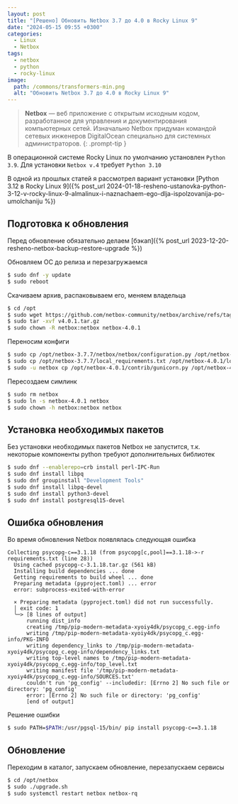 ```yaml
---
layout: post
title: "[Решено] Обновить Netbox 3.7 до 4.0 в Rocky Linux 9"
date: "2024-05-15 09:55 +0300"
categories: 
  - Linux
  - Netbox
tags: 
  - netbox
  - python
  - rocky-linux
image:
  path: /commons/transformers-min.png
  alt: "Обновить Netbox 3.7 до 4.0 в Rocky Linux 9"
---
```


> **Netbox** — веб приложение с открытым исходным кодом, разработанное для управления и документирования компьютерных сетей. Изначально Netbox придуман командой сетевых инженеров DigitalOcean специально для системных администраторов.
{: .prompt-tip }

В операционной системе Rocky Linux по умолчанию установлен `Python 3.9`. Для установки `Netbox v.4` требует `Python 3.10`

В одной из прошлых статей я рассмотрел вариант установки [Python 3.12 в Rocky Linux 9]({% post_url 2024-01-18-resheno-ustanovka-python-3-12-v-rocky-linux-9-almalinux-i-naznachaem-ego-dlja-ispolzovanija-po-umolchaniju %})

## Подготовка к обновления

Перед обновление обязательно делаем [бэкап]({% post_url 2023-12-20-resheno-netbox-backup-restore-upgrade %})

Обновляем ОС до релиза и перезагружаемся
```sh
$ sudo dnf -y update
$ sudo reboot
```

Скачиваем архив, распаковываем его, меняем владельца
```sh
$ cd /opt
$ sudo wget https://github.com/netbox-community/netbox/archive/refs/tags/v4.0.1.tar.gz
$ sudo tar -xvf v4.0.1.tar.gz
$ sudo chown -R netbox:netbox netbox-4.0.1
```

Переносим конфиги
```sh
$ sudo cp /opt/netbox-3.7.7/netbox/netbox/configuration.py /opt/netbox-4.0.1/netbox/netbox/configuration.py
$ sudo cp /opt/netbox-3.7.7/local_requirements.txt /opt/netbox-4.0.1/local_requirements.txt
$ sudo -u netbox cp /opt/netbox-4.0.1/contrib/gunicorn.py /opt/netbox-4.0.1/gunicorn.py
```

Пересоздаем симлинк
```sh
$ sudo rm netbox
$ sudo ln -s netbox-4.0.1 netbox
$ sudo chown -h netbox:netbox netbox
```

## Установка необходимых пакетов

Без установки необходимых пакетов Netbox не запустится, т.к. некоторые компоненты python требуют дополнительных библиотек
```sh
$ sudo dnf --enablerepo=crb install perl-IPC-Run
$ sudo dnf install libpq
$ sudo dnf groupinstall "Development Tools"
$ sudo dnf install libpq-devel
$ sudo dnf install python3-devel
$ sudo dnf install postgresql15-devel
```

## Ошибка обновления

Во время обновления Netbox появлялась следующая ошибка
```
Collecting psycopg-c==3.1.18 (from psycopg[c,pool]==3.1.18->-r requirements.txt (line 28))
  Using cached psycopg-c-3.1.18.tar.gz (561 kB)
  Installing build dependencies ... done
  Getting requirements to build wheel ... done
  Preparing metadata (pyproject.toml) ... error
  error: subprocess-exited-with-error

  × Preparing metadata (pyproject.toml) did not run successfully.
  │ exit code: 1
  ╰─> [8 lines of output]
      running dist_info
      creating /tmp/pip-modern-metadata-xyoiy4dk/psycopg_c.egg-info
      writing /tmp/pip-modern-metadata-xyoiy4dk/psycopg_c.egg-info/PKG-INFO
      writing dependency_links to /tmp/pip-modern-metadata-xyoiy4dk/psycopg_c.egg-info/dependency_links.txt
      writing top-level names to /tmp/pip-modern-metadata-xyoiy4dk/psycopg_c.egg-info/top_level.txt
      writing manifest file '/tmp/pip-modern-metadata-xyoiy4dk/psycopg_c.egg-info/SOURCES.txt'
      couldn't run 'pg_config' --includedir: [Errno 2] No such file or directory: 'pg_config'
      error: [Errno 2] No such file or directory: 'pg_config'
      [end of output]
```

Решение ошибки
```sh
$ sudo PATH=$PATH:/usr/pgsql-15/bin/ pip install psycopg-c==3.1.18
```

## Обновление

Переходим в каталог, запускаем обновление, перезапускаем сервисы
```sh
$ cd /opt/netbox
$ sudo ./upgrade.sh
$ sudo systemctl restart netbox netbox-rq
```
